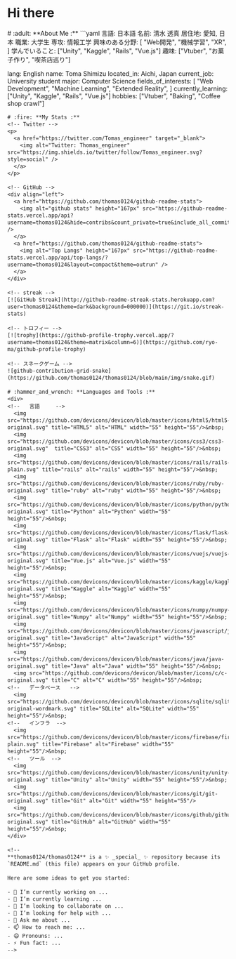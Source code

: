 <h1>
  Hi there
</h1>
# :adult: **About Me :**
```yaml
言語: 日本語
名前: 清水 透真
居住地: 愛知, 日本
職業: 大学生
専攻: 情報工学
興味のある分野:
  [
    "Web開発",
    "機械学習",
    "XR",
  ]
学んでいること: ["Unity", "Kaggle", "Rails", "Vue.js"]
趣味: ["Vtuber", "お菓子作り", "喫茶店巡り"]

lang: English
name: Toma Shimizu
located_in: Aichi, Japan
current_job: University student
major: Computer Science
fields_of_interests:
  [
    "Web Development",
    "Machine Learning",
    "Extended Reality",
  ]
currently_learning: ["Unity", "Kaggle", "Rails", "Vue.js"]
hobbies: ["Vtuber", "Baking", "Coffee shop crawl"]
```
# :fire: **My Stats :**
<!-- Twitter -->
<p>
  <a href="https://twitter.com/Tomas_engineer" target="_blank">
    <img alt="Twitter: Thomas_engineer" src="https://img.shields.io/twitter/follow/Tomas_engineer.svg?style=social" />
  </a>
</p>

<!-- GitHub -->
<div align="left">
  <a href="https://github.com/thomas0124/github-readme-stats">
    <img alt="github stats" height="167px" src="https://github-readme-stats.vercel.app/api?username=thomas0124&hide=contribs&count_private=true&include_all_commits=true&show_icons=true&theme=outrun" />
  </a>
  <a href="https://github.com/thomas0124/github-readme-stats">
    <img alt="Top Langs" height="167px" src="https://github-readme-stats.vercel.app/api/top-langs/?username=thomas0124&layout=compact&theme=outrun" />
  </a>
</div>

<!-- streak -->
[![GitHub Streak](http://github-readme-streak-stats.herokuapp.com?user=thomas0124&theme=dark&background=000000)](https://git.io/streak-stats)

<!-- トロフィー -->
[![trophy](https://github-profile-trophy.vercel.app/?username=thomas0124&theme=matrix&column=6)](https://github.com/ryo-ma/github-profile-trophy)

<!-- スネークゲーム -->
![github-contribution-grid-snake](https://github.com/thomas0124/thomas0124/blob/main/img/snake.gif)

# :hammer_and_wrench: **Languages and Tools :**
<div>
<!--   言語     -->
  <img src="https://github.com/devicons/devicon/blob/master/icons/html5/html5-original.svg" title="HTML5" alt="HTML" width="55" height="55"/>&nbsp;
  <img src="https://github.com/devicons/devicon/blob/master/icons/css3/css3-original.svg"  title="CSS3" alt="CSS" width="55" height="55"/>&nbsp;
  <img src="https://github.com/devicons/devicon/blob/master/icons/rails/rails-plain.svg" title="rails" alt="rails" width="55" height="55"/>&nbsp;
  <img src="https://github.com/devicons/devicon/blob/master/icons/ruby/ruby-original.svg" title="ruby" alt="ruby" width="55" height="55"/>&nbsp;
  <img src="https://github.com/devicons/devicon/blob/master/icons/python/python-original.svg" title="Python" alt="Python" width="55" height="55"/>&nbsp;
  <img src="https://github.com/devicons/devicon/blob/master/icons/flask/flask-original.svg" title="Flask" alt="Flask" width="55" height="55"/>&nbsp;
  <img src="https://github.com/devicons/devicon/blob/master/icons/vuejs/vuejs-original.svg" title="Vue.js" alt="Vue.js" width="55" height="55"/>&nbsp;
  <img src="https://github.com/devicons/devicon/blob/master/icons/kaggle/kaggle-original.svg" title="Kaggle" alt="Kaggle" width="55" height="55"/>&nbsp;
  <img src="https://github.com/devicons/devicon/blob/master/icons/numpy/numpy-original.svg" title="Numpy" alt="Numpy" width="55" height="55"/>&nbsp;
  <img src="https://github.com/devicons/devicon/blob/master/icons/javascript/javascript-original.svg" title="JavaScript" alt="JavaScript" width="55" height="55"/>&nbsp;
  <img src="https://github.com/devicons/devicon/blob/master/icons/java/java-original.svg" title="Java" alt="Java" width="55" height="55"/>&nbsp;
  <img src="https://github.com/devicons/devicon/blob/master/icons/c/c-original.svg" title="C" alt="C" width="55" height="55"/>&nbsp;
<!--   データベース   -->
  <img src="https://github.com/devicons/devicon/blob/master/icons/sqlite/sqlite-original-wordmark.svg" title="SQLite" alt="SQLite" width="55" height="55"/>&nbsp;
<!--   インフラ  -->
  <img src="https://github.com/devicons/devicon/blob/master/icons/firebase/firebase-plain.svg" title="Firebase" alt="Firebase" width="55" height="55"/>&nbsp;
<!--   ツール  -->
  <img src="https://github.com/devicons/devicon/blob/master/icons/unity/unity-original.svg" title="Unity" alt="Unity" width="55" height="55"/>&nbsp;
  <img src="https://github.com/devicons/devicon/blob/master/icons/git/git-original.svg" title="Git" alt="Git" width="55" height="55"/>
  <img src="https://github.com/devicons/devicon/blob/master/icons/github/github-original.svg" title="GitHub" alt="GitHub" width="55" height="55"/>&nbsp;
</div>

<!--
**thomas0124/thomas0124** is a ✨ _special_ ✨ repository because its `README.md` (this file) appears on your GitHub profile.

Here are some ideas to get you started:

- 🔭 I’m currently working on ...
- 🌱 I’m currently learning ...
- 👯 I’m looking to collaborate on ...
- 🤔 I’m looking for help with ...
- 💬 Ask me about ...
- 📫 How to reach me: ...
- 😄 Pronouns: ...
- ⚡ Fun fact: ...
-->
